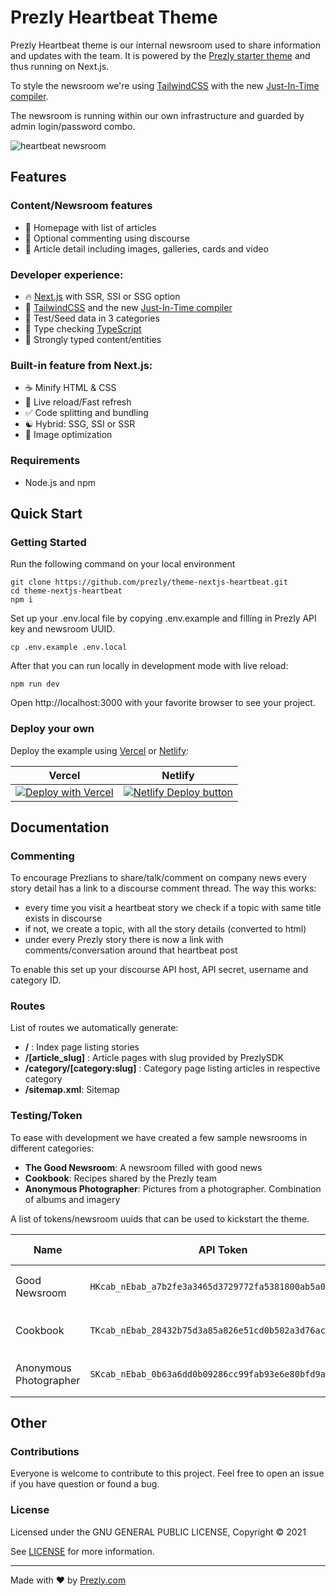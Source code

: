 # Prezly Heartbeat Theme

Prezly Heartbeat theme is our internal newsroom used to share information and updates with the team. 
It is powered by the [Prezly starter theme](https://github.com/prezly/theme-nextjs-starter) and thus running on Next.js.

To style the newsroom we're using [TailwindCSS](https://tailwindcss.com/) with the new [Just-In-Time compiler](https://blog.tailwindcss.com/just-in-time-the-next-generation-of-tailwind-css).

The newsroom is running within our own infrastructure and guarded by admin login/password combo.

![heartbeat newsroom](https://github.com/prezly/theme-nextjs-heartbeat/blob/main/heartbeat_homepage.png?raw=true)

## Features

### Content/Newsroom features

* 🎈 Homepage with list of articles
* 🤖 Optional commenting using discourse
* 📖 Article detail including images, galleries, cards and video

### Developer experience:

* 🔥 [Next.js](https://nextjs.org) with SSR, SSI or SSG option
* 💨 [TailwindCSS](https://tailwindcss.com/) and the new [Just-In-Time compiler](https://blog.tailwindcss.com/just-in-time-the-next-generation-of-tailwind-css)
* 🧪 Test/Seed data in 3 categories
* 🎉 Type checking [TypeScript](https://www.typescriptlang.org)
* 🎨 Strongly typed content/entities

### Built-in feature from Next.js:

* ☕ Minify HTML & CSS
* 💨 Live reload/Fast refresh
* ✅ Code splitting and bundling
* ☯ Hybrid: SSG, SSI or SSR
* 🌄 Image optimization

### Requirements

* Node.js and npm

## Quick Start

### Getting Started

Run the following command on your local environment

```
git clone https://github.com/prezly/theme-nextjs-heartbeat.git
cd theme-nextjs-heartbeat
npm i
```

Set up your .env.local file by copying .env.example and filling in Prezly API key and newsroom UUID.

```
cp .env.example .env.local
```

After that you can run locally in development mode with live reload:

```
npm run dev
```

Open http://localhost:3000 with your favorite browser to see your project.

### Deploy your own

Deploy the example using [Vercel](https://vercel.com) or [Netlify](https://www.netlify.com/):

| Vercel  | Netlify |
| ------------- | ------------- |
| [![Deploy with Vercel](https://vercel.com/button)](https://vercel.com/new/git/external?repository-url=https://github.com/prezly/theme-nextjs-starter)  | [![Netlify Deploy button](https://www.netlify.com/img/deploy/button.svg)](https://app.netlify.com/start/deploy?repository=https://github.com/prezly/theme-nextjs-starter)  |

## Documentation

### Commenting

To encourage Prezlians to share/talk/comment on company news every story detail has a link to a discourse comment thread.
The way this works:

* every time you visit a heartbeat story we check if a topic with same title exists in discourse
* if not, we create a topic, with all the story details (converted to html)
* under every Prezly story there is now a link with comments/conversation around that heartbeat post

To enable this set up your discourse API host, API secret, username and category ID. 

### Routes

List of routes we automatically generate:

* **/** : Index page listing stories
* **/[article_slug]** : Article pages with slug provided by PrezlySDK
* **/category/[category:slug]** : Category page listing articles in respective category
* **/sitemap.xml**: Sitemap

### Testing/Token

To ease with development we have created a few sample newsrooms in different categories:

* **The Good Newsroom**: A newsroom filled with good news
* **Cookbook**: Recipes shared by the Prezly team
* **Anonymous Photographer**:  Pictures from a photographer. Combination of albums and imagery

A list of tokens/newsroom uuids that can be used to kickstart the theme.

| Name  | API Token  | Newsroom UUID |
|---|---|---|
| Good Newsroom  | `HKcab_nEbab_a7b2fe3a3465d3729772fa5381800ab5a0c30d8d`  | `578e78e9-9a5b-44ad-bda2-5214895ee036` | 
| Cookbook  | `TKcab_nEbab_28432b75d3a85a826e51cd0b502a3d76acf98d19`  | `9d90b2c1-aed9-4415-a9fb-82dd3a2a1b52` | 
| Anonymous Photographer | `SKcab_nEbab_0b63a6dd0b09286cc99fab93e6e80bfd9aecfbb5`  | `ce8299f6-a293-41df-8ffc-1c064d4401bc` |

## Other

### Contributions

Everyone is welcome to contribute to this project. Feel free to open an issue if you have question or found a bug.

### License

Licensed under the GNU GENERAL PUBLIC LICENSE, Copyright © 2021

See [LICENSE](LICENSE) for more information.

---

Made with ♥ by [Prezly.com](https://www.prezly.com/developers)

